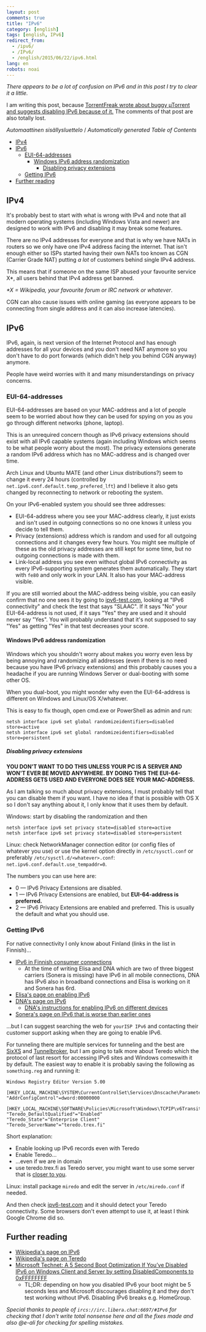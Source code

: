 ```yaml
---
layout: post
comments: true
title: "IPv6"
category: [english]
tags: [english, IPv6]
redirect_from:
  - /ipv6/
  - /IPv6/
  - /english/2015/06/22/ipv6.html
lang: en
robots: noai
---
```


_There appears to be a lot of confusion on IPv6 and in this post I try to clear
it a little._

I am writing this post, because
[TorrentFreak wrote about buggy µTorrent and suggests disabling IPv6 because of it.](https://torrentfreak.com/popular-torrents-being-sabotaged-by-ipv6-peer-flood-150619/)
The comments of that post are also totally lost.

<!-- editorconfig-checker-disable -->
<!-- prettier-ignore-start -->

<!-- START doctoc generated TOC please keep comment here to allow auto update -->
<!-- DON'T EDIT THIS SECTION, INSTEAD RE-RUN doctoc TO UPDATE -->
<em lang="fi">Automaattinen sisällysluettelo</em> / <em lang="en">Automatically generated Table of Contents</em>

- [IPv4](#ipv4)
- [IPv6](#ipv6)
  - [EUI-64-addresses](#eui-64-addresses)
    - [Windows IPv6 address randomization](#windows-ipv6-address-randomization)
      - [Disabling privacy extensions](#disabling-privacy-extensions)
  - [Getting IPv6](#getting-ipv6)
- [Further reading](#further-reading)

<!-- END doctoc generated TOC please keep comment here to allow auto update -->

<!-- prettier-ignore-end -->
<!-- editorconfig-checker-enable -->

## IPv4

It's probably best to start with what is wrong with IPv4 and note that all
modern operating systems (including Windows Vista and newer) are designed to
work with IPv6 and disabling it may break some features.

There are no IPv4 addresses for everyone and that is why we have NATs in routers
so we only have one IPv4 address facing the internet. That isn't enough either
so ISPs started having their own NATs too known as CGN (Carrier Grade NAT)
putting _a lot_ of customers behind single IPv4 address.

This means that if someone on the same ISP abused your favourite service X\*,
all users behind that IPv4 address get banned.

<em>\*X = Wikipedia, your favourite forum or IRC network or whatever</em>.

CGN can also cause issues with online gaming (as everyone appears to be
connecting from single address and it can also increase latencies).

## IPv6

IPv6, again, is next version of the Internet Protocol and has enough addresses
for all your devices and you don't need NAT anymore so you don't have to do port
forwards (which didn't help you behind CGN anyway) anymore.

People have weird worries with it and many misunderstandings on privacy
concerns.

### EUI-64-addresses

EUI-64-addresses are based on your MAC-address and a lot of people seem to be
worried about how they can be used for spying on you as you go through different
networks (phone, laptop).

This is an unrequired concern though as IPv6 privacy extensions should exist
with all IPv6 capable systems (again including Windows which seems to be what
people worry about the most). The privacy extensions generate a random IPv6
address which has no MAC-address and is changed over time.

Arch Linux and Ubuntu MATE (and other Linux distributions?) seem to change it
every 24 hours (controlled by `net.ipv6.conf.default.temp_prefered_lft`) and I
believe it also gets changed by reconnecting to network or rebooting the system.

On your IPv6-enabled system you should see three addresses:

- EUI-64-address where you see your MAC-address clearly, it just exists and
  isn't used in outgoing connections so no one knows it unless you decide to
  tell them.
- Privacy (extensions) address which is random and used for all outgoing
  connections and it changes every few hours. You might see multiple of these as
  the old privacy addresses are still kept for some time, but no outgoing
  connections is made with them.
- Link-local address you see even without global IPv6 connectivity as every
  IPv6-supporting system generates them automatically. They start with `fe80`
  and only work in your LAN. It also has your MAC-address visible.

If you are still worried about the MAC-address being visible, you can easily
confirm that no one sees it by going to [ipv6-test.com](https://ipv6-test.com),
looking at "IPv6 connectivity" and check the test that says "SLAAC". If it says
"No" your EUI-64-address is not used, if it says "Yes" they are used and it
should never say "Yes". You will probably understand that it's not supposed to
say "Yes" as getting "Yes" in that test decreases your score.

#### Windows IPv6 address randomization

Windows which you shouldn't worry about makes you worry even less by being
annoying and randomizing all addresses (even if there is no need because you
have IPv6 privacy extensions) and this probably causes you a headache if you are
running Windows Server or dual-booting with some other OS.

When you dual-boot, you might wonder why even the EUI-64-address is different on
Windows and Linux/OS X/whatever.

This is easy to fix though, open cmd.exe or PowerShell as admin and run:

```
netsh interface ipv6 set global randomizeidentifiers=disabled store=active
netsh interface ipv6 set global randomizeidentifiers=disabled store=persistent
```

##### Disabling privacy extensions

**YOU DON'T WANT TO DO THIS UNLESS YOUR PC IS A SERVER AND WON'T EVER BE MOVED
ANYWHERE. BY DOING THIS THE EUI-64-ADDRESS GETS USED AND EVERYONE DOES SEE YOUR
MAC-ADDRESS.**

As I am talking so much about privacy extensions, I must probably tell that you
can disable them if you want. I have no idea if that is possible with OS X so I
don't say anything about it, I only know that it uses them by default.

Windows: start by disabling the randomization and then

```
netsh interface ipv6 set privacy state=disabled store=active
netsh interface ipv6 set privacy state=disabled store=persistent
```

Linux: check NetworkManager connection editor (or config files of whatever you
use) or use the kernel option directly in `/etc/sysctl.conf` or preferably
`/etc/sysctl.d/<whatever>.conf`: `net.ipv6.conf.default.use_tempaddr=0`.

The numbers you can use here are:

- 0 — IPv6 Privacy Extensions are disabled.
- 1 — IPv6 Privacy Extensions are enabled, but **EUI-64-address is preferred.**
- 2 — IPv6 Privacy Extensions are enabled and preferred. This is usually the
  default and what you should use.

### Getting IPv6

For native connectivity I only know about Finland (links in the list in
Finnish)…

- [IPv6 in Finnish consumer connections](https://ape3000.com/ipv6/)
  - At the time of writing Elisa and DNA which are two of three biggest carriers
    (Sonera is missing) have IPv6 in all mobile connections, DNA has IPv6 also
    in broadband connections and Elisa is working on it and Sonera has 6rd.
- [Elisa's page on enabling IPv6](https://asiakastuki.elisa.fi/ohje/541)
- [DNA's page on IPv6](https://www.dna.fi/ipv6)
  - [DNA's instructions for enabling IPv6 on different devices](https://www.dna.fi/ipv6-laitteet)
- [Sonera's page on IPv6 that is worse than earlier ones](https://www.sonera.fi/etsi+apua+ja+tukea/ohjeet/Soneran-palvelut-IPv6-valmiita?id=c4779f91-dd1c-4e43-b026-b2e6338d0db1)

…but I can suggest searching the web for `yourISP IPv6` and contacting their
customer support asking when they are going to enable IPv6.

For tunneling there are multiple services for tunneling and the best are [SixXS]
and [Tunnelbroker], but I am going to talk more about Teredo which the protocol
of last resort for accessing IPv6 sites and Windows comeswith it by default. The
easiest way to enable it is probably saving the following as `something.reg` and
running it:

[sixxs]: https://www.sixxs.net/
[tunnelbroker]: https://tunnelbroker.net/

```
Windows Registry Editor Version 5.00

[HKEY_LOCAL_MACHINE\SYSTEM\CurrentControlSet\Services\Dnscache\Parameters]
"AddrConfigControl"=dword:00000000

[HKEY_LOCAL_MACHINE\SOFTWARE\Policies\Microsoft\Windows\TCPIP\v6Transition]
"Teredo_DefaultQualified"="Enabled"
"Teredo_State"="Enterprise Client"
"Teredo_ServerName"="teredo.trex.fi"
```

Short explanation:

- Enable looking up IPv6 records even with Teredo
- Enable Teredo…
- …even if we are in domain
- use teredo.trex.fi as Teredo server, you might want to use some server that is
  [closer to you](https://en.wikipedia.org/wiki/Teredo_tunneling#Servers).

Linux: install package `miredo` and edit the server in `/etc/miredo.conf` if
needed.

And then check [ipv6-test.com](https://ipv6-test.com) and it should detect your
Teredo connectivity. Some browsers don't even attempt to use it, at least I
think Google Chrome did so.

## Further reading

- [Wikipedia's page on IPv6](https://en.wikipedia.org/wiki/IPv6)
- [Wikipedia's page on Teredo](https://en.wikipedia.org/wiki/Teredo_tunneling)
- [Microsoft Technet: A 5 Second Boot Optimization If You’ve Disabled IPv6 on Windows Client and Server by setting DisabledComponents to 0xFFFFFFFF](https://blogs.technet.com/b/askpfeplat/archive/2014/09/15/a-5-second-boot-optimization-if-you-ve-disabled-ipv6-on-windows-client-and-server-by-setting-disabledcomponents-to-0xffffffff.aspx)
  - TL;DR: depending on how you disabled IPv6 your boot might be 5 seconds less
    and Microsoft discourages disabling it and they don't test working without
    IPv6. Disabling IPv6 breaks e.g. HomeGroup.

_Special thanks to people of `ircs://irc.libera.chat:6697/#IPv6` for checking
that I don't write total nonsense here and all the fixes made and also @e-ali
for checking for spelling mistakes._
